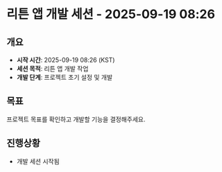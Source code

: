# 리튼 앱 개발 세션 - 2025-09-19 08:26

## 개요
- **시작 시간**: 2025-09-19 08:26 (KST)
- **세션 목적**: 리튼 앱 개발 작업
- **개발 단계**: 프로젝트 초기 설정 및 개발

## 목표
프로젝트 목표를 확인하고 개발할 기능을 결정해주세요.

## 진행상황
- 개발 세션 시작됨
